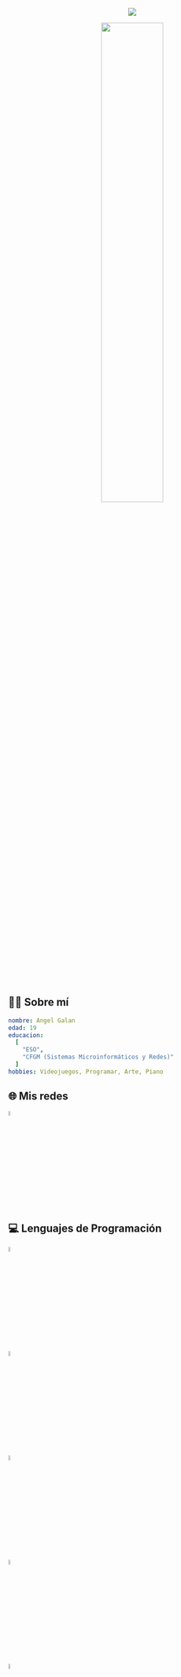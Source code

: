 <p align="center">
  <img src="https://capsule-render.vercel.app/api?text=Mi%20Perfil&animation=fadeIn&type=waving&color=gradient&height=100"/>
</p>

<div align="center">
  <img width="50%" src="https://64.media.tumblr.com/54805606e41234da265775f4ee8631ef/41d4a35f37c5abf1-f6/s2048x3072/19014f3c9f92e88df65b9bf5f7adacb69380a88f.gifv"/>
</div>

<h2>🧑‍💻 Sobre mí</h2>

```yaml
nombre: Angel Galan
edad: 19
educacion:
  [
    "ESO",
    "CFGM (Sistemas Microinformáticos y Redes)"
  ]
hobbies: Videojuegos, Programar, Arte, Piano
```

<h2>🌐 Mis redes</h2>
<a href="https://www.linkedin.com/in/angel-galan-aixut-750a49293">
  <img width="5%" src="https://upload.wikimedia.org/wikipedia/commons/c/ca/LinkedIn_logo_initials.png"/>
</a>

<h2>💻 Lenguajes de Programación</h2> 
<div float="left">
  <img width="5%" src="https://cdn.jsdelivr.net/gh/devicons/devicon@v2.15.1/devicon.min.css"/><br></br>
  <img width="5%" src="https://cdn.jsdelivr.net/gh/devicons/devicon/icons/java/java-original.svg"/><br></br>
  <img width="5%" src="https://cdn.jsdelivr.net/gh/devicons/devicon/icons/html5/html5-plain-wordmark.svg"/><br></br>
  <img width="5%" src="https://cdn.jsdelivr.net/gh/devicons/devicon/icons/css3/css3-plain-wordmark.svg"/><br></br>
  <img width="5%" src="https://cdn.jsdelivr.net/gh/devicons/devicon/icons/nodejs/nodejs-original.svg"/>
</div>
<!--
**AGalan14/agalan14** is a ✨ _special_ ✨ repository because its `README.md` (this file) appears on your GitHub profile.

Here are some ideas to get you started:

- 🔭 I’m currently working on ...
- 🌱 I’m currently learning ...
- 👯 I’m looking to collaborate on ...
- 🤔 I’m looking for help with ...
- 💬 Ask me about ...
- 📫 How to reach me: ...
- 😄 Pronouns: ...
- ⚡ Fun fact: ...
-->
